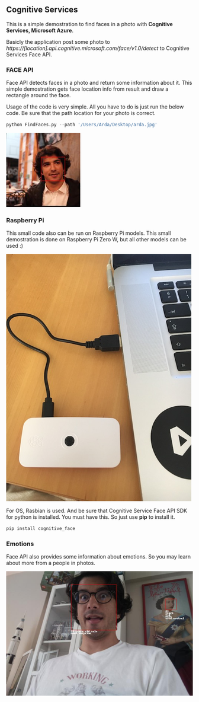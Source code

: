 
## Cognitive Services
This is a simple demostration to find faces in a photo with **Cognitive Services, Microsoft Azure**.

Basicly the application post some photo to *https://[location].api.cognitive.microsoft.com/face/v1.0/detect* to Cognitive Services Face API.

### FACE API
Face API detects faces in a photo and return some information about it. This simple demostration gets face location info from result and draw a rectangle around the face.

Usage of the code is very simple. All you have to do is just run the below code. Be sure that the path location for your photo is correct.


```python
python FindFaces.py --path '/Users/Arda/Desktop/arda.jpg'
```

![alt text](https://github.com/ardacetinkaya/CognitiveServicePlayGround/blob/master/Cognitive_FaceDetection/result.jpg "Example photo")



### Raspberry Pi

This small code also can be run on Raspberry Pi models. This small demostration is done on Raspberry Pi Zero W, but all other models can be used :)

![alt text](https://github.com/ardacetinkaya/CognitiveServicePlayGround/blob/master/Cognitive_FaceDetection/RaspberrPiZero.JPG?raw=true "Raspberry Pi")

For OS, Rasbian is used. And be sure that Cognitive Service Face API SDK for python is installed. You must have this. So just use **pip** to install it.

```python
pip install cognitive_face
```

### Emotions

Face API also provides some information about emotions. So you may learn about more from a people in photos.

![alt text](https://github.com/ardacetinkaya/CognitiveServicePlayGround/blob/master/Cognitive_FaceDetection/TakenByRaspberryPi.jpg "Raspberry Pi")

